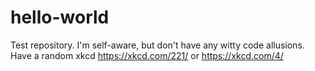 # hello-world
Test repository.
I'm self-aware, but don't have any witty code allusions.
Have a random xkcd https://xkcd.com/221/ or https://xkcd.com/4/
